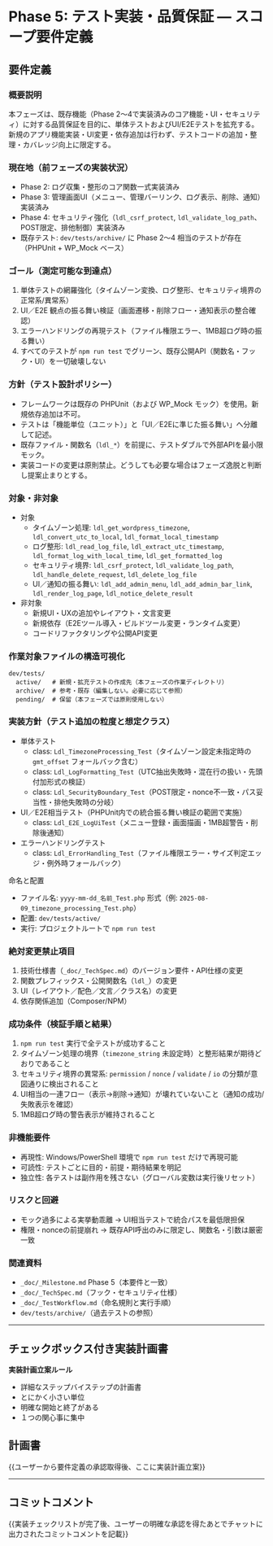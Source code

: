 # Phase 5: テスト実装・品質保証 — スコープ要件定義

## 要件定義

### 概要説明
本フェーズは、既存機能（Phase 2〜4で実装済みのコア機能・UI・セキュリティ）に対する品質保証を目的に、単体テストおよびUI/E2Eテストを拡充する。新規のアプリ機能実装・UI変更・依存追加は行わず、テストコードの追加・整理・カバレッジ向上に限定する。

### 現在地（前フェーズの実装状況）
- Phase 2: ログ収集・整形のコア関数一式実装済み
- Phase 3: 管理画面UI（メニュー、管理バーリンク、ログ表示、削除、通知）実装済み
- Phase 4: セキュリティ強化（`ldl_csrf_protect`, `ldl_validate_log_path`、POST限定、排他制御）実装済み
- 既存テスト: `dev/tests/archive/` に Phase 2〜4 相当のテストが存在（PHPUnit + WP_Mock ベース）

### ゴール（測定可能な到達点）
1. 単体テストの網羅強化（タイムゾーン変換、ログ整形、セキュリティ境界の正常系/異常系）
2. UI／E2E 観点の振る舞い検証（画面遷移・削除フロー・通知表示の整合確認）
3. エラーハンドリングの再現テスト（ファイル権限エラー、1MB超ログ時の振る舞い）
4. すべてのテストが `npm run test` でグリーン、既存公開API（関数名・フック・UI）を一切破壊しない

### 方針（テスト設計ポリシー）
- フレームワークは既存の PHPUnit（および WP_Mock モック）を使用。新規依存追加は不可。
- テストは「機能単位（ユニット）」と「UI／E2Eに準じた振る舞い」へ分離して記述。
- 既存ファイル・関数名（`ldl_*`）を前提に、テストダブルで外部APIを最小限モック。
- 実装コードの変更は原則禁止。どうしても必要な場合はフェーズ逸脱と判断し提案止まりとする。

### 対象・非対象
- 対象
  - タイムゾーン処理: `ldl_get_wordpress_timezone`, `ldl_convert_utc_to_local`, `ldl_format_local_timestamp`
  - ログ整形: `ldl_read_log_file`, `ldl_extract_utc_timestamp`, `ldl_format_log_with_local_time`, `ldl_get_formatted_log`
  - セキュリティ境界: `ldl_csrf_protect`, `ldl_validate_log_path`, `ldl_handle_delete_request`, `ldl_delete_log_file`
  - UI／通知の振る舞い: `ldl_add_admin_menu`, `ldl_add_admin_bar_link`, `ldl_render_log_page`, `ldl_notice_delete_result`
- 非対象
  - 新規UI・UXの追加やレイアウト・文言変更
  - 新規依存（E2Eツール導入・ビルドツール変更・ランタイム変更）
  - コードリファクタリングや公開API変更

### 作業対象ファイルの構造可視化
```text
dev/tests/
  active/   # 新規・拡充テストの作成先（本フェーズの作業ディレクトリ）
  archive/  # 参考・既存（編集しない。必要に応じて参照）
  pending/  # 保留（本フェーズでは原則使用しない）
```

### 実装方針（テスト追加の粒度と想定クラス）
- 単体テスト
  - class: `Ldl_TimezoneProcessing_Test`（タイムゾーン設定未指定時の `gmt_offset` フォールバック含む）
  - class: `Ldl_LogFormatting_Test`（UTC抽出失敗時・混在行の扱い・先頭付加形式の検証）
  - class: `Ldl_SecurityBoundary_Test`（POST限定・nonce不一致・パス妥当性・排他失敗時の分岐）
- UI／E2E相当テスト（PHPUnit内での統合振る舞い検証の範囲で実施）
  - class: `Ldl_E2E_LogUiTest`（メニュー登録・画面描画・1MB超警告・削除後通知）
- エラーハンドリングテスト
  - class: `Ldl_ErrorHandling_Test`（ファイル権限エラー・サイズ判定エッジ・例外時フォールバック）

命名と配置
- ファイル名: `yyyy-mm-dd_名前_Test.php` 形式（例: `2025-08-09_timezone_processing_Test.php`）
- 配置: `dev/tests/active/`
- 実行: プロジェクトルートで `npm run test`

### 絶対変更禁止項目
1. 技術仕様書（`_doc/_TechSpec.md`）のバージョン要件・API仕様の変更
2. 関数プレフィックス・公開関数名（`ldl_`）の変更
3. UI（レイアウト／配色／文言／クラス名）の変更
4. 依存関係追加（Composer/NPM）

### 成功条件（検証手順と結果）
1. `npm run test` 実行で全テストが成功すること
2. タイムゾーン処理の境界（`timezone_string` 未設定時）と整形結果が期待どおりであること
3. セキュリティ境界の異常系: `permission` / `nonce` / `validate` / `io` の分類が意図通りに検出されること
4. UI相当の一連フロー（表示→削除→通知）が壊れていないこと（通知の成功/失敗表示を確認）
5. 1MB超ログ時の警告表示が維持されること

### 非機能要件
- 再現性: Windows/PowerShell 環境で `npm run test` だけで再現可能
- 可読性: テストごとに目的・前提・期待結果を明記
- 独立性: 各テストは副作用を残さない（グローバル変数は実行後リセット）

### リスクと回避
- モック過多による実挙動乖離 → UI相当テストで統合パスを最低限担保
- 権限・nonceの前提崩れ → 既存API呼出のみに限定し、関数名・引数は厳密一致

### 関連資料
- `_doc/_Milestone.md` Phase 5（本要件と一致）
- `_doc/_TechSpec.md`（フック・セキュリティ仕様）
- `_doc/_TestWorkflow.md`（命名規則と実行手順）
- `dev/tests/archive/`（過去テストの参照）

---

## チェックボックス付き実装計画書

**実装計画立案ルール**
- 詳細なステップバイステップの計画書
- とにかく小さい単位
- 明確な開始と終了がある
- １つの関心事に集中

## 計画書
{{ユーザーから要件定義の承認取得後、ここに実装計画立案}}

---

## コミットコメント
{{実装チェックリストが完了後、ユーザーの明確な承認を得たあとでチャットに出力されたコミットコメントを記載}}
